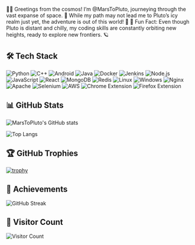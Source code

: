 👨‍🚀 Greetings from the cosmos! I’m @MarsToPluto, journeying through the vast expanse of space.
🚀 While my path may not lead me to Pluto’s icy realm just yet, the adventure is out of this world! 🌟
🌌 Fun Fact: Even though Pluto is distant and chilly, my coding skills are constantly orbiting new heights, ready to explore new frontiers. 🪐

## 🛠️ Tech Stack

![Python](https://img.shields.io/badge/Python-3776AB?style=for-the-badge&logo=python&logoColor=white)
![C++](https://img.shields.io/badge/C++-00599C?style=for-the-badge&logo=cplusplus&logoColor=white)
![Android](https://img.shields.io/badge/Android-3DDC84?style=for-the-badge&logo=android&logoColor=white)
![Java](https://img.shields.io/badge/Java-007396?style=for-the-badge&logo=java&logoColor=white)
![Docker](https://img.shields.io/badge/Docker-2496ED?style=for-the-badge&logo=docker&logoColor=white)
![Jenkins](https://img.shields.io/badge/Jenkins-D24939?style=for-the-badge&logo=jenkins&logoColor=white)
![Node.js](https://img.shields.io/badge/Node.js-339933?style=for-the-badge&logo=nodedotjs&logoColor=white)
![JavaScript](https://img.shields.io/badge/JavaScript-F7DF1E?style=for-the-badge&logo=javascript&logoColor=black)
![React](https://img.shields.io/badge/React-61DAFB?style=for-the-badge&logo=react&logoColor=black)
![MongoDB](https://img.shields.io/badge/MongoDB-47A248?style=for-the-badge&logo=mongodb&logoColor=white)
![Redis](https://img.shields.io/badge/Redis-DC382D?style=for-the-badge&logo=redis&logoColor=white)
![Linux](https://img.shields.io/badge/Linux-FCC624?style=for-the-badge&logo=linux&logoColor=black)
![Windows](https://img.shields.io/badge/Windows-0078D6?style=for-the-badge&logo=windows&logoColor=white)
![Nginx](https://img.shields.io/badge/Nginx-009639?style=for-the-badge&logo=nginx&logoColor=white)
![Apache](https://img.shields.io/badge/Apache-D22128?style=for-the-badge&logo=apache&logoColor=white)
![Selenium](https://img.shields.io/badge/Selenium-43B02A?style=for-the-badge&logo=selenium&logoColor=white)
![AWS](https://img.shields.io/badge/AWS-232F3E?style=for-the-badge&logo=amazon-aws&logoColor=white)
![Chrome Extension](https://img.shields.io/badge/Chrome%20Extension-4285F4?style=for-the-badge&logo=googlechrome&logoColor=white)
![Firefox Extension](https://img.shields.io/badge/Firefox%20Extension-FF7139?style=for-the-badge&logo=firefoxbrowser&logoColor=white)

## 📊 GitHub Stats

![MarsToPluto's GitHub stats](https://github-readme-stats.vercel.app/api?username=MarsToPluto&show_icons=true&theme=radical)

![Top Langs](https://github-readme-stats.vercel.app/api/top-langs/?username=MarsToPluto&layout=compact&theme=radical)

## 🏆 GitHub Trophies

[![trophy](https://github-profile-trophy.vercel.app/?username=MarsToPluto&theme=darkhub)](https://github.com/ryo-ma/github-profile-trophy)

## 🚀 Achievements

![GitHub Streak](https://streak-stats.demolab.com?user=MarsToPluto&theme=radical)

## 🌟 Visitor Count

![Visitor Count](https://visitor-badge.glitch.me/badge?page_id=MarsToPluto.MarsToPluto)
